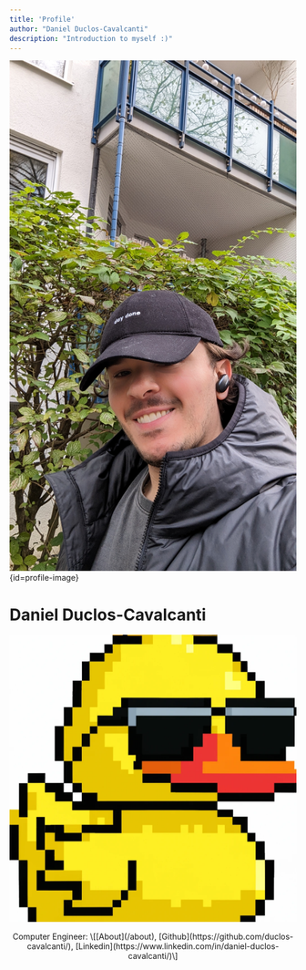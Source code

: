 ```yaml
---
title: 'Profile'
author: "Daniel Duclos-Cavalcanti"
description: "Introduction to myself :)"
---
```


![](/assets/images/photo.jpg){id=profile-image}

# Daniel Duclos-Cavalcanti

<p align="center">
<img id="logo" src="/assets/images/icon.png">
</p>

<p align="center" id="profile-caption">
  Computer Engineer: \[[About](/about), [Github](https://github.com/duclos-cavalcanti/), [Linkedin](https://www.linkedin.com/in/daniel-duclos-cavalcanti/)\]
</p>

